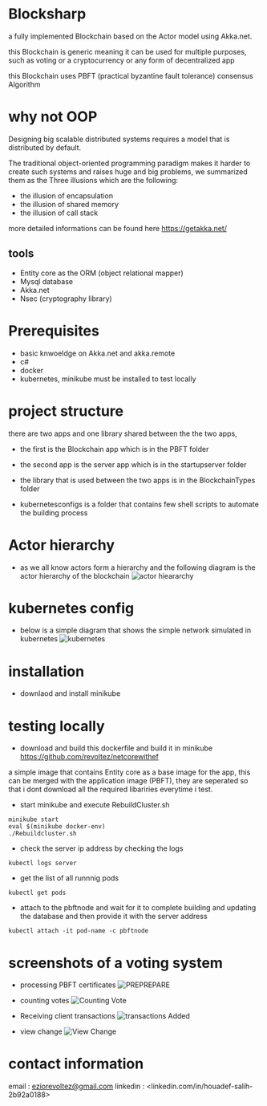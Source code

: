# Blocksharp 
a fully implemented Blockchain based on the Actor model using Akka.net.

this Blockchain is generic meaning it can be used for multiple purposes, such as voting or a cryptocurrency or any form of decentralized app 

this Blockchain uses PBFT (practical byzantine fault tolerance) consensus Algorithm 

# why not OOP 
  Designing big scalable distributed systems requires a model that is distributed by default.
  
  The traditional object-oriented programming paradigm makes it harder to create such systems and raises huge and big problems, we summarized them as the Three   illusions which are the following: 
  - the illusion of encapsulation
  - the illusion of shared memory
  - the illusion of call stack
  
  more detailed informations can be found here https://getakka.net/
  
## tools
- Entity core as the ORM (object relational mapper) 
- Mysql database
- Akka.net
- Nsec (cryptography library)

# Prerequisites
- basic knwoeldge on Akka.net and akka.remote 
- c#
- docker
- kubernetes, minikube must be installed to test locally

# project structure 
there are two apps and one library shared between the the two apps,
- the first is the Blockchain app which is in the PBFT folder 

- the second app is the server app which is in the startupserver folder

- the library that is used between the two apps is in the BlockchainTypes folder

- kubernetesconfigs is a folder that contains few shell scripts to automate the building process
# Actor hierarchy 
- as we all know actors form a hierarchy and the following diagram is the actor hierarchy of the blockchain 
![actor hieararchy](https://user-images.githubusercontent.com/24751547/97779637-989aa400-1b7f-11eb-9358-54e00e5fb183.png)

# kubernetes config
- below is a simple diagram that shows the simple network simulated in kubernetes
![kubernetes](https://user-images.githubusercontent.com/24751547/97779662-cda6f680-1b7f-11eb-9dce-dfb944d566a6.png)


# installation
- downlaod and install minikube 

# testing locally 
- download and build this dockerfile and build it in minikube https://github.com/revoltez/netcorewithef 

a simple image that contains Entity core as a base image for the app, this can be merged with the application image (PBFT), they are seperated so that i dont download all the required libariries everytime i test.

- start minikube and execute RebuildCluster.sh 
```
minikube start
eval $(minikube docker-env)
./Rebuildcluster.sh
```

- check the server ip address by checking the logs 
```
kubectl logs server 
```
- get the list of all runnnig pods 
```
kubectl get pods
```
- attach to the pbftnode and wait for it to complete building and updating the database and then provide it with the server address
```
kubectl attach -it pod-name -c pbftnode
```
# screenshots of a voting system 
- processing PBFT certificates
![PREPREPARE](https://user-images.githubusercontent.com/24751547/97487438-2a769700-195d-11eb-9854-ae2294b8b63b.png)

- counting votes
![Counting Vote](https://user-images.githubusercontent.com/24751547/97487512-3cf0d080-195d-11eb-8a89-12b61494ff71.png)

- Receiving client transactions
![transactions Added](https://user-images.githubusercontent.com/24751547/97487502-395d4980-195d-11eb-8997-cb5b2c370afa.png)

- view change
![View Change](https://user-images.githubusercontent.com/24751547/97487474-33676880-195d-11eb-9bca-f4bed5c1fb43.png)


# contact information 
email : <eziorevoltez@gmail.com>
linkedin : <linkedin.com/in/houadef-salih-2b92a0188>
